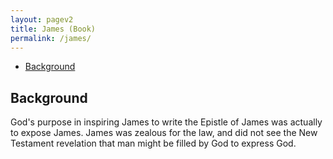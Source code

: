 ```yaml
---
layout: pagev2
title: James (Book)
permalink: /james/
---
```

- [Background](#background)

## Background

God's purpose in inspiring James to write the Epistle of James was actually to expose James. James was zealous for the law, and did not see the New Testament revelation that man might be filled by God to express God.